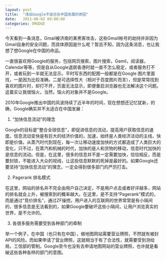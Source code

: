 ```yaml
---
layout: post
title:  "浅谈Google不适合在中国发展的原因"
date:   2011-06-02 09:00:00
categories: SMUDGE
---
```


今天看到一条消息，Gmail被济南的某黑客攻击，这些Gmail帐号的劫持并非因为Gmail自身的安全问题，而具体原因是什么呢？暂且不知，因为这条消息，也让我想了想Google在中国的命运。



一直很喜欢用Google的服务，包括网页搜索，图片搜索，Gamil，阅读器，Calendar等等，但是自从Google退居香港时就一直不怎么稳定，或者服务打不开，或者玩到一半就无法显示。平时写东西的配图一般都是在Google 图片里面找，一是因为比较准确，二是可选择性大（相对于百度图片而言），但是常常找到喜欢的图片时，却打不开，页面无法显示，即便重启浏览器也无法解决这个问题。这着实让我很恼火，当然，恼火的对象并不是Google。



2010年Google推出中国的风波持续了近半年的时间，现在想想还记忆犹新，的确，Google确实并不太适合在中国发展：





1. “加快信息流动”的理念



Google的目标是"整合全球信息"，即促进信息的流动，提高用户获取信息的速度。信息流动变快是有巨大的经济价值的，加速，始终是人类经济活动的主线，快即是价值。从蒸汽时代到现在，每一次让移动速度加快的方式都造成了人类巨大的变化，只不过，在蒸汽和机械的时代，加快的是人和货物的移动，信息时代加快的是信息的流动。但是，在这里，很多的信息并不是一定需要加快，恰恰相反，而是要封锁，不能进入大众的视线，让这些信息默默的死掉是最好的。如果Google还要坚持“加快信息流动”的理念，一定会得到很多部门的严厉打击。



2. Pagerank 排名模式

在这里，网站的排名并不完全由用户自己决定，不是用户点击或者好评越多，网站的排名就会上升，被搜索到的概率越大。在这里，是不支持“Pagerank”模式的，而是通过“竞价排名”，通过ZF操控。用户进入的互联网的世界常常是有小隔间的，很多信息是无法看到的，如果Google要破坏这些小隔间，让用户浏览真实的世界，是不允许的。



3. 各很多服务需要受到各种部门的牵制

举一个例子，在中国（也只有在中国），做地图网站需要营业牌照，不然就有被封API的风险。而如果申请了营业牌照，这就相当于有了合法性，就需要受到测绘局，工信部的管制。Google至今也没有去申请地图网站的营业牌照，也许就是看破这些各种各样的部门的意图。

